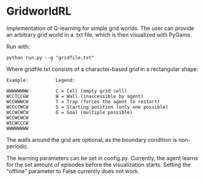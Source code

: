 # GridworldRL
Implementation of Q-learning for simple grid worlds. The user can provide an arbitrary grid world in a .txt file, which is then visualized with PyGame.

Run with:
```console
python run.py --g "gridfile.txt"
``` 
Where gridfile.txt consists of a character-based grid in a rectangular shape:
```
Example:          Legend:

WWWWWWWW          C = Cell (empty grid cell)  
WCCTCCGW          W = Wall (inaccessible by agent)  
WCCWWWCW          T = Trap (forces the agent to restart)  
WCCCCWCW          S = Starting position (only one possible)  
WCCWCWCW          G = Goal (multiple possible)  
WCCWCWCW  
WSCWCCCW  
WWWWWWWW  
``` 

The walls around the grid are optional, as the boundary condition is non-periodic.

The learning parameters can be set in config.py. Currently, the agent learns for the set amount of episodes before the visualization starts. Setting the "offline" parameter to False currently does not work.
